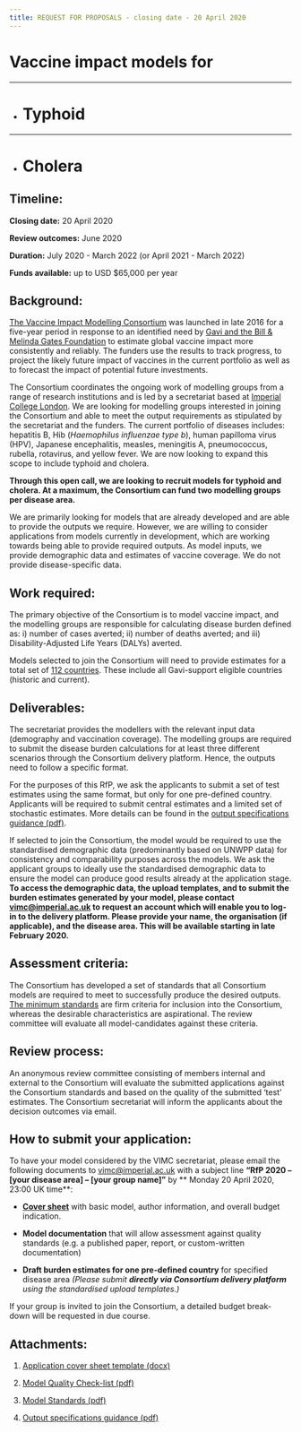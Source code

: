 ```yaml
---
title: REQUEST FOR PROPOSALS - closing date - 20 April 2020
---
```


# Vaccine impact models for  

---

*  # Typhoid 

---

*  # Cholera



## Timeline:



**Closing date:**   20 April 2020 

**Review outcomes:** June 2020    

**Duration:** July 2020 - March 2022 (or April 2021 - March 2022)     

**Funds available:** up to USD $65,000 per year



## Background:



[The Vaccine Impact Modelling Consortium](https://www.vaccineimpact.org/aboutus) was launched in late 2016 for a five-year period in response to an identified need by [Gavi and the Bill & Melinda Gates Foundation](/partners/#funders) to estimate global vaccine impact more consistently and reliably. The funders use the results to track progress, to project the likely future impact of vaccines in the current portfolio as well as to forecast the impact of potential future investments. 



The Consortium coordinates the ongoing work of modelling groups from a range of research institutions and is led by a secretariat based at [Imperial College London](https://www.imperial.ac.uk/school-public-health/infectious-disease-epidemiology/). We are looking for modelling groups interested in joining the Consortium and able to meet the output requirements as stipulated by the secretariat and the funders. The current portfolio of diseases includes: hepatitis B, Hib (_Haemophilus influenzae type b_), human papilloma virus (HPV), Japanese encephalitis, measles, meningitis A, pneumococcus, rubella, rotavirus, and yellow fever. We are now looking to expand this scope to include typhoid and cholera.



**Through this open call, we are looking to recruit models for typhoid and cholera. At a maximum, the Consortium can fund two modelling groups per disease area.**

We are primarily looking for models that are already developed and are able to provide the outputs we require. However, we are willing to consider applications from models currently in development, which are working towards being able to provide required outputs. As model inputs, we provide demographic data and estimates of vaccine coverage. We do not provide disease-specific data.



## Work required:



The primary objective of the Consortium is to model vaccine impact, and the modelling groups are responsible for calculating disease burden defined as: i) number of cases averted; ii) number of deaths averted; and iii) Disability-Adjusted Life Years (DALYs) averted.  

Models selected to join the Consortium will need to provide estimates for a total set of [112 countries](/resources/VIMC-112-countries.xlsx). These include all Gavi-support eligible countries (historic and current).



## Deliverables:



The secretariat provides the modellers with the relevant input data (demography and vaccination coverage). The modelling groups are required to submit the disease burden calculations for at least three different scenarios through the Consortium delivery platform. Hence, the outputs need to follow a specific format. 

For the purposes of this RfP, we ask the applicants to submit a set of test estimates using the same format, but only for one pre-defined country. Applicants will be required to submit central estimates and a limited set of stochastic estimates. More details can be found in the [output specifications guidance (pdf)](/resources/4_VIMC_RfP2020_output_specifications_guidance.pdf).

If selected to join the Consortium, the model would be required to use the standardised demographic data (predominantly based on UNWPP data) for consistency and comparability purposes across the models. We ask the applicant groups to ideally use the standardised demographic data to ensure the model can produce good results already at the application stage. **To access the demographic data, the upload templates, and to submit the burden estimates generated by your model, please contact vimc@imperial.ac.uk to request an account which will enable you to log-in to the delivery platform. Please provide your name, the organisation (if applicable), and the disease area. This will be available starting in late February 2020.**  



## Assessment criteria:   


The Consortium has developed a set of standards that all Consortium models are required to meet to successfully produce the desired outputs. [The minimum standards](/resources/3_VIMC_model_standards_2020.pdf) are firm criteria for inclusion into the Consortium, whereas the desirable characteristics are aspirational. The review committee will evaluate all model-candidates against these criteria. 



## Review process:    



An anonymous review committee consisting of members internal and external to the Consortium will evaluate the submitted applications against the Consortium standards and based on the quality of the submitted ‘test’ estimates. The Consortium secretariat will inform the applicants about the decision outcomes via email. 



## How to submit your application:    

 

To have your model considered by the VIMC secretariat, please email the following documents to <a href="mailto:vimc@imperial.ac.uk">vimc@imperial.ac.uk</a> with a subject line **“RfP 2020 – [your disease area] – [your group name]”** by ** Monday 20 April 2020, 23:00 UK time**:



- [**Cover sheet**](/resources/1_VIMC_RfP2020_applicant_cover_sheet.docx) with basic model, author information, and overall budget indication.     

- **Model documentation** that will allow assessment against quality standards (e.g. a published paper, report, or custom-written documentation)    

- **Draft burden estimates for one pre-defined country** for specified disease area *(Please submit **directly via Consortium delivery platform** using the standardised upload templates.)*        



If your group is invited to join the Consortium, a detailed budget break-down will be requested in due course.



## Attachments:   



1.	 [Application cover sheet template (docx)](/resources/1_VIMC_RfP2020_applicant_cover_sheet.docx)

2.  [Model Quality Check-list (pdf)](/resources/2_VIMC_RfP2020_model_quality_checklist.pdf)

3.  [Model Standards (pdf)](/resources/3_VIMC_model_standards_2020.pdf)

4.  [Output specifications guidance (pdf)](/resources/4_VIMC_RfP2020_output_specifications_guidance.pdf)
